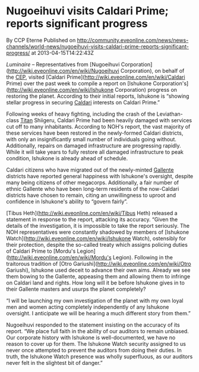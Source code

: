 # Nugoeihuvi visits Caldari Prime; reports significant progress
By CCP Eterne
Published on http://community.eveonline.com/news/news-channels/world-news/nugoeihuvi-visits-caldari-prime-reports-significant-progress/ at 2013-04-15T14:22:43Z

_Luminaire –_ Representatives from [Nugoeihuvi Corporation](http://wiki.eveonline.com/en/wiki/Nugoeihuvi Corporation), on behalf of the [CEP](http://wiki.eveonline.com/en/wiki/CEP), visited [Caldari Prime](http://wiki.eveonline.com/en/wiki/Caldari Prime) over the past week to compile a report on [Ishukone Corporation's](http://wiki.eveonline.com/en/wiki/Ishukone Corporation) progress on restoring the planet. According to their initial reports, Ishukone is “showing stellar progress in securing [Caldari](http://wiki.eveonline.com/en/wiki/Caldari) interests on Caldari Prime.”

Following weeks of heavy fighting, including the crash of the Leviathan-class [Titan](http://wiki.eveonline.com/en/wiki/Titans) Shiigeru, Caldari Prime had been heavily damaged with services cut off to many inhabitants. According to NOH's report, the vast majority of these services have been restored in the newly-formed Caldari districts, with only an insignificantly small number of individuals going without. Additionally, repairs on damaged infrastructure are progressing rapidly. While it will take years to fully restore all damaged infrastructure to peak condition, Ishukone is already ahead of schedule.

Caldari citizens who have migrated out of the newly-minted [Gallente](http://wiki.eveonline.com/en/wiki/Gallente) districts have reported general happiness with Ishukone's oversight, despite many being citizens of other megacorps. Additionally, a fair number of ethnic Gallente who have been long-term residents of the now-Caldari districts have chosen to remain, citing an unwillingness to uproot and confidence in Ishukone's ability to “govern fairly”.

[Tibus Heth](http://wiki.eveonline.com/en/wiki/Tibus Heth) released a statement in response to the report, attacking its accuracy. “Given the details of the investigation, it is impossible to take the report seriously. The NOH representatives were constantly shadowed by members of [Ishukone Watch](http://wiki.eveonline.com/en/wiki/Ishukone Watch), ostensibly for their protection, despite the so-called treaty which assigns policing duties of Caldari Prime to [Mordu's Legion](http://wiki.eveonline.com/en/wiki/Mordu's Legion). Following in the traitorous tradition of [Otro Gariushi](http://wiki.eveonline.com/en/wiki/Otro Gariushi), Ishukone used deceit to advance their own aims. Already we see them bowing to the Gallente, appeasing them and allowing them to infringe on Caldari land and rights. How long will it be before Ishukone gives in to their Gallente masters and usurps the planet completely?

“I will be launching my own investigation of the planet with my own loyal men and women acting completely independently of any Ishukone oversight. I anticipate we will be hearing a much different story from them.”

Nugoeihuvi responded to the statement insisting on the accuracy of its report. “We place full faith in the ability of our auditors to remain unbiased. Our corporate history with Ishukone is well-documented, we have no reason to cover up for them. The Ishukone Watch security assigned to us never once attempted to prevent the auditors from doing their duties. In truth, the Ishukone Watch presence was wholly superfluous, as our auditors never felt in the slightest bit of danger.”

